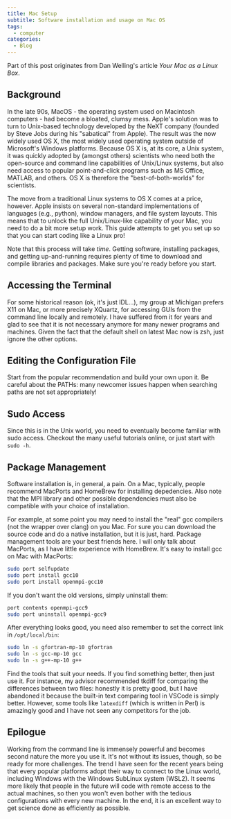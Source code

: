 ```yaml
---
title: Mac Setup
subtitle: Software installation and usage on Mac OS
tags:
  - computer
categories:
  - Blog
---
```


Part of this post originates from Dan Welling's article *Your Mac as a Linux Box*.

## Background

In the late 90s, MacOS - the operating system used on Macintosh computers - had become a bloated, clumsy mess.
Apple's solution was to turn to Unix-based technology developed by the NeXT company (founded by Steve Jobs during his "sabatical" from Apple).
The result was the now widely used OS X, the most widely used operating system outside of Microsoft's Windows platforms.
Because OS X is, at its core, a Unix system, it was quickly adopted by (amongst others) scientists who need both the open-source and command line capabilities of Unix/Linux systems, but also need access to popular point-and-click programs such as MS Office, MATLAB, and others.
OS X is therefore the "best-of-both-worlds" for scientists.

The move from a traditional Linux systems to OS X comes at a price, however.
Apple insists on several non-standard implementations of languages (e.g., python), window managers, and file system layouts.
This means that to unlock the full Unix/Linux-like capability of your Mac, you need to do a bit more setup work.
This guide attempts to get you set up so that you can start coding like a Linux pro!

Note that this process will take _time_.
Getting software, installing packages, and getting up-and-running requires plenty of time to download and compile libraries and packages.
Make sure you're ready before you start.

## Accessing the Terminal

For some historical reason (ok, it's just IDL...), my group at Michigan prefers X11 on Mac, or more precisely XQuartz, for accessing GUIs from the command line locally and remotely. I have suffered from it for years and glad to see that it is not necessary anymore for many newer programs and machines.
Given the fact that the default shell on latest Mac now is zsh, just ignore the other options.

## Editing the Configuration File

Start from the popular recommendation and build your own upon it. Be careful about the PATHs: many newcomer issues happen when searching paths are not set appropriately!

## Sudo Access

Since this is in the Unix world, you need to eventually become familiar with sudo access. Checkout the many useful tutorials online, or just start with `sudo -h`.

## Package Management

Software installation is, in general, a pain. On a Mac, typically, people recommend MacPorts and HomeBrew for installing depedencies.
Also note that the MPI library and other possible dependencies must also be compatible with your choice of installation.

For example, at some point you may need to install the "real" gcc compilers (not the wrapper over clang) on you Mac.
For sure you can download the source code and do a native installation, but it is just, hard.
Package management tools are your best friends here. I will only talk about MacPorts, as I have little experience with HomeBrew.
It's easy to install gcc on Mac with MacPorts:

```sh
sudo port selfupdate
sudo port install gcc10
sudo port install openmpi-gcc10
```

If you don't want the old versions, simply uninstall them:

```sh
port contents openmpi-gcc9
sudo port uninstall openmpi-gcc9
```

After everything looks good, you need also remember to set the correct link in `/opt/local/bin`:

```sh
sudo ln -s gfortran-mp-10 gfortran
sudo ln -s gcc-mp-10 gcc
sudo ln -s g++-mp-10 g++
```

Find the tools that suit your needs. If you find something better, then just use it.
For instance, my advisor recommended tkdiff for comparing the differences between two files: honestly it is pretty good, but I have abandoned it because the built-in text comparing tool in VSCode is simply better. However, some tools like `latexdiff` (which is written in Perl) is amazingly good and I have not seen any competitors for the job.

## Epilogue

Working from the command line is immensely powerful and becomes second nature the more you use it.
It's not without its issues, though, so be ready for more challenges.
The trend I have seen for the recent years being that every popular platforms adopt their way to connect to the Linux world, including Windows with the Windows SubLinux system (WSL2).
It seems more likely that people in the future will code with remote access to the actual machines, so then you won't even bother with the tedious configurations with every new machine.
In the end, it is an excellent way to get science done as efficiently as possible.
